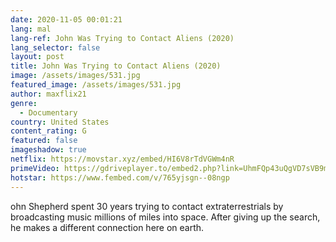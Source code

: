 ```yaml
---
date: 2020-11-05 00:01:21
lang: mal
lang-ref: John Was Trying to Contact Aliens (2020)
lang_selector: false
layout: post
title: John Was Trying to Contact Aliens (2020)
image: /assets/images/531.jpg
featured_image: /assets/images/531.jpg
author: maxflix21
genre:
  - Documentary
country: United States
content_rating: G
featured: false
imageshadow: true
netflix: https://movstar.xyz/embed/HI6V8rTdVGWm4nR
primeVideo: https://gdriveplayer.to/embed2.php?link=UhmFQp43uQgVD7sVB9mkTwz7C45GwsWh2jhTbN5138OHmALjobmCBFpzIdALmVtnXr7XIKzzYm9kYUF%252FV1%252ByZJOLIHo4n9qyAMrfC4i8iXKy%252BIk23j462jwkO%252BEiMekCvxhEVt2uJlkQXOA5YNJWTNnfiGultuR3ySbZ4%252FxAvRxxXS8HyEYkkAaqqu16BXNVs%253D
hotstar: https://www.fembed.com/v/765yjsgn--08ngp
---
```

ohn Shepherd spent 30 years trying to contact extraterrestrials by broadcasting music millions of miles into space. After giving up the search, he makes a different connection here on earth.